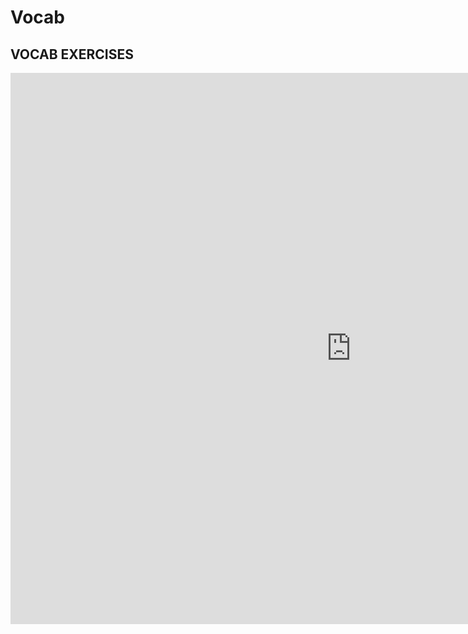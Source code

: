 <h1>Vocab</h1>

<h2>VOCAB EXERCISES</h2>

<iframe src="https://h5p.org/h5p/embed/1229082" width="1090" height="882" frameborder="0" allowfullscreen="allowfullscreen" allow="geolocation *; microphone *; camera *; midi *; encrypted-media *" title="Clothes vocab search"></iframe><script src="https://h5p.org/sites/all/modules/h5p/library/js/h5p-resizer.js" charset="UTF-8"></script>
